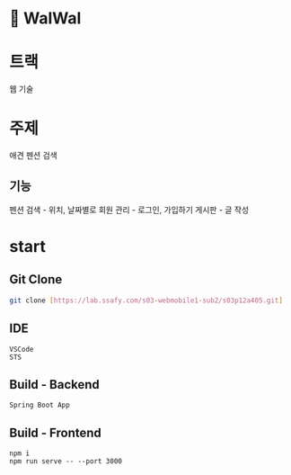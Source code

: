 ﻿# :dog: WalWal 

# 트랙
웹 기술

# 주제
애견 펜션 검색 

## 기능
펜션 검색 - 위치, 날짜별로
회원 관리 -  로그인, 가입하기
게시판 - 글 작성

# start

## Git Clone

```bash
git clone [https://lab.ssafy.com/s03-webmobile1-sub2/s03p12a405.git]
```

## IDE
```
VSCode
STS
```

## Build - Backend
```
Spring Boot App
```
## Build - Frontend
```
npm i
npm run serve -- --port 3000
```
